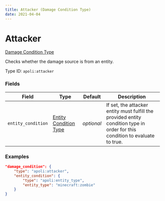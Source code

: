 ```yaml
---
title: Attacker (Damage Condition Type)
date: 2021-04-04
---
```


# Attacker

[Damage Condition Type](../damage_condition_types.md)

Checks whether the damage source is from an entity.

Type ID: `apoli:attacker`


### Fields

Field  | Type | Default | Description
-------|------|---------|-------------
`entity_condition` | [Entity Condition Type](../entity_condition_types.md) | _optional_ | If set, the attacker entity must fulfill the provided entity condition type in order for this condition to evaluate to true.


### Examples

```json
"damage_condition": {
    "type": "apoli:attacker",
    "entity_condition": {
        "type": "apoli:entity_type",
        "entity_type": "minecraft:zombie"
    }
}
```

